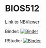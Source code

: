 # BIOS512

[Link to NBViewer](https://nbviewer.jupyter.org/github/eknippler/BIOS512/tree/main/)

Binder:
[![Binder](http://mybinder.org/badge_logo.svg)](http://mybinder.org/v2/gh/eknippler/BIOS512/main) 

RStudio:
[![Binder](http://mybinder.org/badge_logo.svg)](http://mybinder.org/v2/gh/eknippler/BIOS512/main?urlpath=rstudio)
